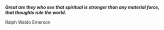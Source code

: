 _**Great are they who see that spiritual is stronger than any material force, that thoughts rule the world.**_

Ralph Waldo Emerson